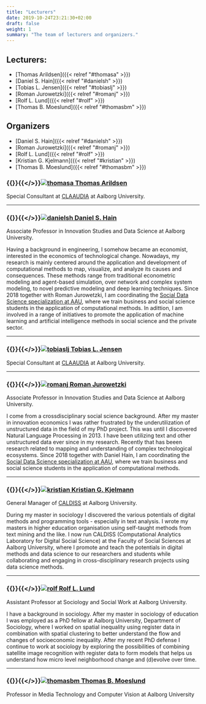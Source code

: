 ```yaml
---
title: "Lecturers"
date: 2019-10-24T23:21:30+02:00
draft: false
weight: 1
summary: "The team of lecturers and organizers."
---
```


## Lecturers:
- [Thomas Arildsen]({{< relref "#thomasa" >}})
- [Daniel S. Hain]({{< relref "#danielsh" >}})
- [Tobias L. Jensen]({{< relref "#tobiaslj" >}})
- [Roman Jurowetzki]({{< relref "#romanj" >}})
- [Rolf L. Lund]({{< relref "#rolf" >}})
- [Thomas B. Moeslund]({{< relref "#thomasbm" >}})

## Organizers
- [Daniel S. Hain]({{< relref "#danielsh" >}})
- [Roman Jurowetzki]({{< relref "#romanj" >}})
- [Rolf L. Lund]({{< relref "#rolf" >}})
- [Kristian G. Kjelmann]({{< relref "#kristian" >}})
- [Thomas B. Moeslund]({{< relref "#thomasbm" >}})

### {{<rawhtml>}}<a id = "thomasa"></a>{{</>}}[![thomasa]( /sdsphd20/img/ta_head.png) Thomas Arildsen](https://vbn.aau.dk/en/persons/104579)

Special Consultant at [CLAAUDIA](https://www.claaudia.aau.dk/) at Aalborg University.

---

### {{<rawhtml>}}<a id = "danielsh"></a>{{</>}}[![danielsh]( /sdsphd20/img/dsh_head.png) Daniel S. Hain](https://vbn.aau.dk/en/persons/126725)

Associate Professor in Innovation Studies and Data Science at Aalborg University.

Having a background in engineering, I somehow became an economist, interested in the economics of technological change. Nowadays, my research is mainly centered around the application and development of computational methods to map, visualize, and analyze its causes and consequences. These methods range from traditional econometric modeling and agent-based simulation, over network and complex system modeling, to novel predictive modeling and deep learning techniques. Since 2018 together with Roman Jurowetzki, I am coordinating the [Social Data Science specialization at AAU](https://www.sds.aau.dk/), where we train business and social science students in the application of computational methods. In adittion, I am involved in a range of initiatives to promote the application of machine learning and artificial intelligence methods in social science and the private sector.

---

### {{<rawhtml>}}<a id = "tobiaslj"></a>{{</>}}[![tobiaslj](/sdsphd20/img/tlj_head.png) Tobias L. Jensen](https://vbn.aau.dk/en/persons/115205)

Special Consultant at [CLAAUDIA](https://www.claaudia.aau.dk/) at Aalborg University.

---

### {{<rawhtml>}}<a id = "romanj"></a>{{</>}}[![romanj](/sdsphd20/img/rj_head.jpg) Roman Jurowetzki](https://vbn.aau.dk/en/persons/125497)

Associate Professor in Innovation Studies and Data Science at Aalborg University.

I come from a crossdisciplinary social science background. After my master in innovation economics I was rather frustrated by the underutilization of unstructured data in the field of my PhD project. This was until I discovered Natural Language Processing in 2013. I have been utilizing text and other unstructured data ever since in my research. Recently that has beeen research related to mapping and understanding of complex technological ecosystems. Since 2018 together with Daniel Hain, I am coordinating the [Social Data Science specialization at AAU](https://www.sds.aau.dk/), where we train business and social science students in the application of computational methods.

---

### {{<rawhtml>}}<a id = "kristian"></a>{{</>}}[![kristian](/sdsphd20/img/kgk_head.png) Kristian G. Kjelmann](https://vbn.aau.dk/en/persons/137409)

General Manager of [CALDISS](https://www.en.caldiss.aau.dk/) at Aalborg University.

During my master in sociology I discovered the various potentials of digital methods and programming tools - especially in text analysis. I wrote my masters in higher education organisation using self-taught methods from text mining and the like.
I now run CALDISS (Computational Analytics Laboratory for Digital Social Science) at the Faculty of Social Sciences at Aalborg University, where I promote and teach the potentials in digital methods and data science to our researchers and students while collaborating and engaging in cross-disciplinary research projects using data science methods.

---

### {{<rawhtml>}}<a id = "rolf"></a>{{</>}}[![rolf](/sdsphd20/img/rll_head.png) Rolf L. Lund](https://vbn.aau.dk/en/persons/133224)

Assistant Professor at Sociology and Social Work at Aalborg University.

I have a background in sociology. After my master in sociology of education I was employed as a PhD fellow at Aalborg University, Department of Sociology, where I worked on spatial inequality using register data in combination with spatial clustering to better understand the flow and changes of socioeconomic inequality. After my recent PhD defense I continue to work at sociology by exploring the possibilities of combining satellite image recognition with register data to form models that helps us understand how micro level neighborhood change and (d)evolve over time.

---

### {{<rawhtml>}}<a id = "thomasbm"></a>{{</>}}[![thomasbm](/sdsphd20/img/tbm_head.png) Thomas B. Moeslund](https://vbn.aau.dk/en/persons/103282)

Professor in Media Technology and Computer Vision at Aalborg University


